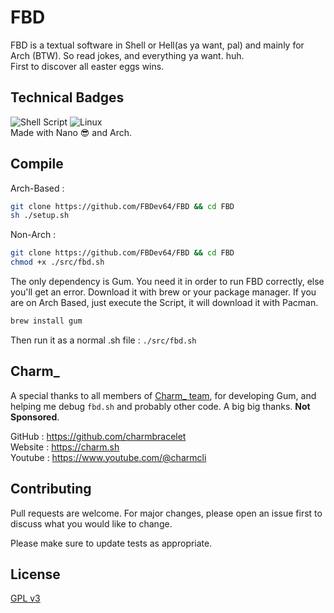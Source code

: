 # FBD

FBD is a textual software in Shell or Hell(as ya want, pal) and mainly for Arch (BTW). So read jokes, and everything ya want. huh. <br>
First to discover all easter eggs wins.

## Technical Badges
![Shell Script](https://img.shields.io/badge/shell_script-%23121011.svg?style=for-the-badge&logo=gnu-bash&logoColor=white)
![Linux](https://img.shields.io/badge/Linux-FCC624?style=for-the-badge&logo=linux&logoColor=black)
<br>Made with Nano 😎 and Arch.

## Compile
Arch-Based :
```bash
git clone https://github.com/FBDev64/FBD && cd FBD
sh ./setup.sh
```
Non-Arch :
```bash
git clone https://github.com/FBDev64/FBD && cd FBD
chmod +x ./src/fbd.sh
```

The only dependency is Gum. You need it in order to run FBD correctly, else you'll get an error. Download it with brew or your package manager. If you are on Arch Based, just execute the Script, it will download it with Pacman.

```bash
brew install gum
```
Then run it as a normal .sh file : `./src/fbd.sh`
## Charm_

A special thanks to all members of [Charm_ team](https://charm.sh/), for developing Gum, and helping me debug `fbd.sh` and probably other code. A big big thanks.
**Not Sponsored**.

GitHub : https://github.com/charmbracelet <br>
Website : https://charm.sh<br>
Youtube : https://www.youtube.com/@charmcli<br>

## Contributing

Pull requests are welcome. For major changes, please open an issue first
to discuss what you would like to change.

Please make sure to update tests as appropriate.

## License

[GPL v3](https://choosealicense.com/licenses/gpl-3.0/)
